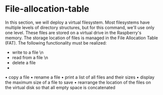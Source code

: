 # File-allocation-table
In this section, we will deploy a virtual filesystem. Most filesystems have multiple levels of directory structures, but for this command, we'll use only one level. These files are stored on a virtual drive in the Raspberry's memory. The storage location of files is managed in the File Allocation Table (FAT). The following functionality must be realized:

- write to a file \n
- read from a file \n
- delete a file
-
• copy a file
• rename a file
• print a list of all files and their sizes
• display the maximum size of a file to save
• rearrange the location of the files on the virtual disk so that all empty space is concatenated
